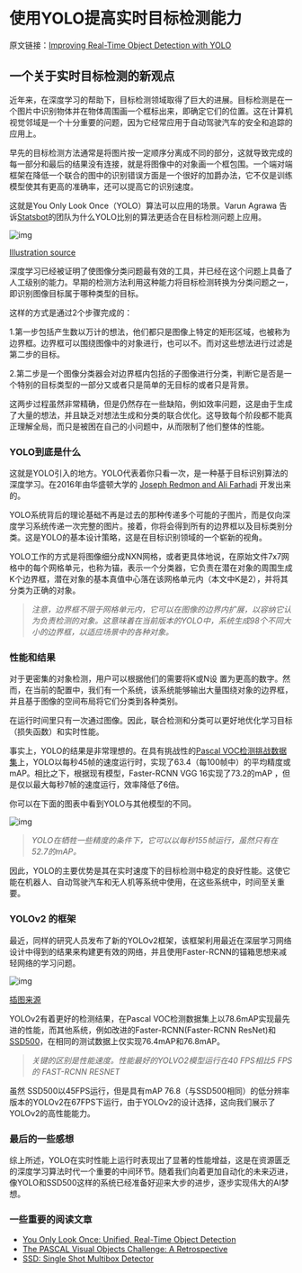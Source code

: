 # 使用YOLO提高实时目标检测能力

原文链接：[Improving Real-Time Object Detection with YOLO](https://blog.statsbot.co/real-time-object-detection-yolo-cd348527b9b7?from=hackcv&hmsr=hackcv.com&utm_medium=hackcv.com&utm_source=hackcv.com)

## 一个关于实时目标检测的新观点

近年来，在深度学习的帮助下，目标检测领域取得了巨大的进展。目标检测是在一个图片中识别物体并在物体周围画一个框标出来，即确定它们的位置。这在计算机视觉邻域是一个十分重要的问题，因为它经常应用于自动驾驶汽车的安全和追踪的应用上。

早先的目标检测方法通常是将图片按一定顺序分离成不同的部分，这就导致完成的每一部分和最后的结果没有连接，就是将图像中的对象画一个框包围。一个端对端框架在降低一个联合的图中的识别错误方面是一个很好的加爵办法，它不仅是训练模型使其有更高的准确率，还可以提高它的识别速度。

这就是You Only Look Once（YOLO）算法可以应用的场景。Varun Agrawa 告诉[Statsbot](https://statsbot.co/?utm_source=blog&utm_medium=article&utm_campaign=yolo)的团队为什么YOLO比别的算法更适合在目标检测问题上应用。

![img](https://cdn-images-1.medium.com/max/2000/1*PSFl5og1c9HIKXlMIJV8-Q.png)

[Illustration source](https://arxiv.org/abs/1506.02640)

深度学习已经被证明了使图像分类问题最有效的工具，并已经在这个问题上具备了人工级别的能力。早期的检测方法利用这种能力将目标检测转换为分类问题之一，即识别图像目标属于哪种类型的目标。

这样的方式是通过2个步骤完成的：

1.第一步包括产生数以万计的想法，他们都只是图像上特定的矩形区域，也被称为边界框。边界框可以围绕图像中的对象进行，也可以不。而对这些想法进行过滤是第二步的目标。

2.第二步是一个图像分类器会对边界框内包括的子图像进行分类，判断它是否是一个特别的目标类型的一部分又或者只是简单的无目标的或者只是背景。

这两步过程虽然非常精确，但是仍然存在一些缺陷，例如效率问题，这是由于生成了大量的想法，并且缺乏对想法生成和分类的联合优化。这导致每个阶段都不能真正理解全局，而只是被困在自己的小问题中，从而限制了他们整体的性能。

### **YOLO到底是什么**

这就是YOLO引入的地方。YOLO代表着你只看一次，是一种基于目标识别算法的深度学习。在2016年由华盛顿大学的 [Joseph Redmon and Ali Farhadi](https://arxiv.org/abs/1506.02640) 开发出来的。

YOLO系统背后的理论基础不再是过去的那种传递多个可能的子图片，而是仅向深度学习系统传递一次完整的图片。接着，你将会得到所有的边界框以及目标类别分类。这是YOLO的基本设计策略，这是在目标识别领域的一个崭新的视角。

YOLO工作的方式是将图像细分成NXN网格，或者更具体地说，在原始文件7x7网格中的每个网格单元，也称为锚，表示一个分类器，它负责在潜在对象的周围生成K个边界框，潜在对象的基本真值中心落在该网格单元内（本文中K是2），并将其分类为正确的对象。

> *注意，边界框不限于网格单元内，它可以在图像的边界内扩展，以容纳它认为负责检测的对象。这意味着在当前版本的YOLO中，系统生成98个不同大小的边界框，以适应场景中的各种对象。*

### 性能和结果

对于更密集的对象检测，用户可以根据他们的需要将K或N设 置为更高的数字。然而，在当前的配置中，我们有一个系统，该系统能够输出大量围绕对象的边界框，并且基于图像的空间布局将它们分类到各种类别。

在运行时间里只有一次通过图像。因此，联合检测和分类可以更好地优化学习目标（损失函数）和实时性能。

事实上，YOLO的结果是非常理想的。在具有挑战性的[Pascal VOC检测挑战数据集](http://host.robots.ox.ac.uk/pascal/VOC/pubs/everingham15.pdf)上，YOLO以每秒45帧的速度运行时，实现了63.4（每100帧中）的平均精度或mAP。相比之下，根据现有模型，Faster-RCNN VGG 16实现了73.2的mAP ，但是仅以最大每秒7帧的速度运行，效率降低了6倍。

你可以在下面的图表中看到YOLO与其他模型的不同。

![img](https://cdn-images-1.medium.com/max/1600/1*rZR8fU2sIz2DSIJqkBb4iA.png)

> *YOLO在牺牲一些精度的条件下，它可以以每秒155帧运行，虽然只有在52.7的mAP。*

因此，YOLO的主要优势是其在实时速度下的目标检测中稳定的良好性能。这使它能在机器人、自动驾驶汽车和无人机等系统中使用，在这些系统中，时间至关重要。

### YOLOv2 的框架

最近，同样的研究人员发布了新的YOLOv2框架，该框架利用最近在深层学习网络设计中得到的结果来构建更有效的网络，并且使用Faster-RCNN的锚箱思想来减轻网络的学习问题。

![img](https://cdn-images-1.medium.com/max/1200/0*X3S2jCdO6bcgCdyc.)

[插图来源](http://www.pjreddie.com/)

YOLOv2有着更好的检测结果，在Pascal VOC检测数据集上以78.6mAP实现最先进的性能，而其他系统，例如改进的Faster-RCNN(Faster-RCNN ResNet)和[SSD500](https://arxiv.org/pdf/1512.02325.pdf)，在相同的测试数据上仅实现76.4mAP和76.8mAP。

> *关键的区别是性能速度。性能最好的YOLVO2模型运行在40 FPS相比5 FPS的 FAST-RCNN RESNET*

虽然 SSD500以45FPS运行，但是具有mAP 76.8（与SSD500相同）的低分辨率版本的YOLOv2在67FPS下运行，由于YOLOv2的设计选择，这向我们展示了YOLOv2的高性能能力。

### 最后的一些感想

综上所述，YOLO在实时性能上运行时表现出了显著的性能增益，这是在资源匮乏的深度学习算法时代一个重要的中间环节。随着我们向着更加自动化的未来迈进，像YOLO和SSD500这样的系统已经准备好迎来大步的进步，逐步实现伟大的AI梦想。

### 一些重要的阅读文章

- [You Only Look Once: Unified, Real-Time Object Detection](https://arxiv.org/abs/1506.02640)
- [The PASCAL Visual Objects Challenge: A Retrospective](http://host.robots.ox.ac.uk/pascal/VOC/pubs/everingham15.pdf)
- [SSD: Single Shot Multibox Detector](https://arxiv.org/pdf/1512.02325.pdf)

